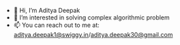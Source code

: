 - 👋 Hi, I’m Aditya Deepak
- 👀 I’m interested in solving complex algorithmic problem
- 📫 You can reach out to me at: aditya.deepak1@swiggy.in/aditya.deepak30@gmail.com

<!---
aditya-deepak1/aditya-deepak1 is a ✨ special ✨ repository because its `README.md` (this file) appears on your GitHub profile.
You can click the Preview link to take a look at your changes.
--->

